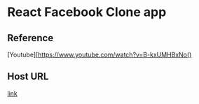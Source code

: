 # React Facebook Clone app

## Reference

[Youtube][https://www.youtube.com/watch?v=B-kxUMHBxNo()

## Host URL

[link](https://facebook-clone-c4a66.web.app)
